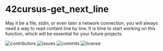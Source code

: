   # 42cursus-get_next_line
May it be a file, stdin, or even later a network connection, you will always need a way to read content line by line. It is time to start working on this function, which will be essential for your future projects.

![contributors](https://flat.badgen.net/github/contributors/BrunoCostaGH/42cursus-get_next_line)
![issues](https://flat.badgen.net/github/issues/BrunoCostaGH/42cursus-get_next_line)
![commits](https://flat.badgen.net/github/commits/BrunoCostaGH/42cursus-get_next_line/master)
![license](https://flat.badgen.net/github/license/BrunoCostaGH/42cursus-get_next_line)
